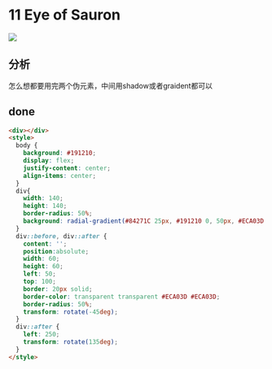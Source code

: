 # 11 Eye of Sauron

![](https://raw.githubusercontent.com/sari3l/css_battle/main/media/16772306592618/16772306683890.png)

## 分析

怎么想都要用完两个伪元素，中间用shadow或者graident都可以

## done

```html
<div></div>
<style>
  body {
    background: #191210;
    display: flex;
    justify-content: center;
    align-items: center;
  }
  div{
    width: 140;
    height: 140;
    border-radius: 50%;
    background: radial-gradient(#84271C 25px, #191210 0, 50px, #ECA03D 50px);
  }
  div::before, div::after {
    content: '';
    position:absolute;
    width: 60;
    height: 60;
    left: 50;
    top: 100;
    border: 20px solid;
    border-color: transparent transparent #ECA03D #ECA03D;
    border-radius: 50%;
    transform: rotate(-45deg);
  }
  div::after {
    left: 250;
    transform: rotate(135deg);
  }
</style>
```